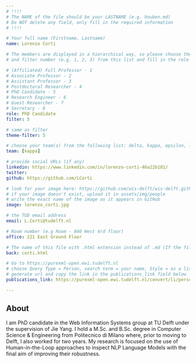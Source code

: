 ```yaml
---
# !!!!
# The NAME of the file should be your LASTNAME (e.g. houben.md)
# Do NOT delete any field, only fill in the required information
# !!!! 

# Your full name (Firstname, Lastname)
name: Lorenzo Corti

# The members are displayed in a hierarchical way, so please choose the role (e.g. Full Professor, Assistant Professor etc) 
# and filter number (e.g. 1, 2, 3) from this list and fill in the role and filter from below:

# (Affiliated) Full Professor - 1
# Associate Professor - 2
# Assistant Professor - 3
# Postdoctoral Researcher - 4
# PhD Candidate - 5
# Research Engineer - 6 
# Guest Researcher - 7
# Secretary - 8
role: PhD Candidate
filter: 5

# same as filter
theme-filter: 5

# choose your team(s) from the following list: delta, kappa, epsilon, lambda, cel
team: [kappa]

# provide social URLs (if any)
linkedin: https://www.linkedin.com/in/lorenzo-corti-46a22b181/
twitter: 
github: https://github.com/LCorti

# look for your image here: https://github.com/wis-delft/wis-delft.github.io/tree/master/assets/img/people 
# if your image doesn't exist, upload it in assets/img/people 
# write the exact name of the image as it appears in GitHub  
image: lorenzo_corti.jpg

# the TUD email address
email: L.Corti@tudelft.nl

# Room number (e.g Room - 840 West 4rd floor)
office: 221 East Ground Floor

# The name of this file with .html extension instead of .md (If the filename is ionescu.md, the "back" field will be ionescu.html)
back: corti.html

# Go to https://purexml-open.ewi.tudelft.nl 
# choose Query Type = Person, search term = your name, Style = as a list
# generate url and copy the link in the publications_link field below
publications_link: https://purexml-open.ewi.tudelft.nl/convert/li/persons/09671192-bd3d-45ba-838e-29a8addf8220

---
```


## About
I am PhD candidate in the Web Information Systems group at TU Delft under the supervision of Jie Yang. I hold a M.Sc. and B.Sc. degree in Computer Science & Engineering from Politecnico di Milano where, prior to moving to Delft, I also worked for two years. My research is focused on the use of Human-in-the-Loop approaches to inspect NLP Language Models with the final aim of improving their robustness.